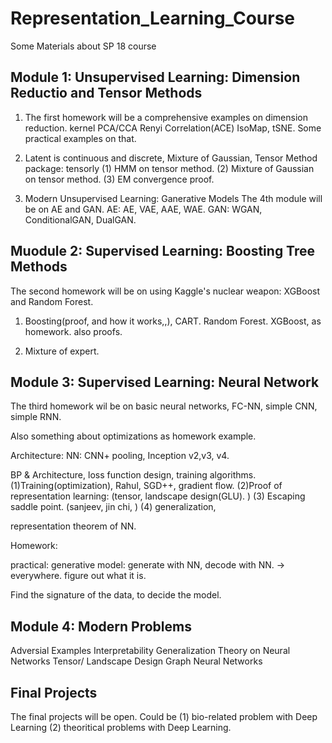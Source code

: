 # Representation_Learning_Course
Some Materials about SP 18 course


## Module 1: Unsupervised Learning: Dimension Reductio and Tensor Methods
1. The first homework will be a comprehensive examples on dimension reduction.
kernel PCA/CCA
Renyi Correlation(ACE)
IsoMap, tSNE. Some practical examples on that. 

2. Latent is continuous and discrete, Mixture of Gaussian, Tensor Method
package: tensorly 
(1) HMM on tensor method.
(2) Mixture of Gaussian on tensor method.
(3) EM convergence proof.

3. Modern Unsupervised Learning: Ganerative Models
The 4th module will be on AE and GAN. 
AE: AE, VAE, AAE, WAE. GAN: WGAN, ConditionalGAN, DualGAN.

## Muodule 2: Supervised Learning: Boosting Tree Methods
The second homework will be on using Kaggle's nuclear weapon: XGBoost and Random Forest.
1. Boosting(proof, and how it works,,), CART. Random Forest.
XGBoost, as homework. also proofs. 

2. Mixture of expert.

## Module 3: Supervised Learning: Neural Network 
The third homework wil be on basic neural networks, FC-NN, simple CNN, simple RNN.

Also something about optimizations as homework example.

Architecture:
NN: CNN+ pooling, Inception v2,v3, v4.

BP & Architecture, loss function design, training algorithms. 
(1)Training(optimization), Rahul, SGD++, gradient flow. 
(2)Proof of representation learning: (tensor, landscape design(GLU). )
(3) Escaping saddle point. (sanjeev, jin chi, )
(4) generalization, 

representation theorem of NN. 

Homework:

practical: 
generative model: generate with NN, decode with NN. -> everywhere. 
figure out what it is.

Find the signature of the data, to decide the model.

## Module 4: Modern Problems
Adversial Examples
Interpretability
Generalization Theory on Neural Networks
Tensor/ Landscape Design
Graph Neural Networks





## Final Projects
The final projects will be open. Could be 
(1) bio-related problem with Deep Learning
(2) theoritical problems with Deep Learning.
